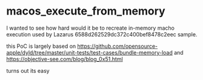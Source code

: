 # macos_execute_from_memory
I wanted to see how hard would it be to recreate in-memory macho execution used by Lazarus 6588d262529dc372c400bef8478c2eec sample.

this PoC is largely based on https://github.com/opensource-apple/dyld/tree/master/unit-tests/test-cases/bundle-memory-load and https://objective-see.com/blog/blog_0x51.html

turns out its easy
